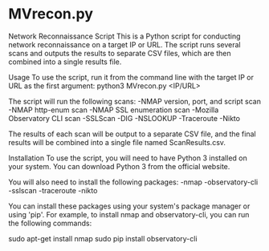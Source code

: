 # MVrecon.py

Network Reconnaissance Script
This is a Python script for conducting network reconnaissance on a target IP or URL. The script runs several scans and outputs the results to separate CSV files, which are then combined into a single results file.

Usage
To use the script, run it from the command line with the target IP or URL as the first argument:
python3 MVrecon.py <IP/URL>

The script will run the following scans:
-NMAP version, port, and script scan
-NMAP http-enum scan
-NMAP SSL enumeration scan
-Mozilla Observatory CLI scan
-SSLScan
-DIG
-NSLOOKUP
-Traceroute
-Nikto

The results of each scan will be output to a separate CSV file, and the final results will be combined into a single file named ScanResults.csv.

Installation
To use the script, you will need to have Python 3 installed on your system. You can download Python 3 from the official website.

You will also need to install the following packages:
-nmap
-observatory-cli
-sslscan
-traceroute
-nikto

You can install these packages using your system's package manager or using 'pip'. For example, to install nmap and observatory-cli, you can run the following commands:

sudo apt-get install nmap
sudo pip install observatory-cli
